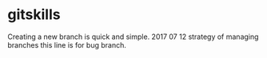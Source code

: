 # gitskills
Creating a new branch is quick and simple.
2017 07 12
strategy of managing branches
this line is for bug branch.
